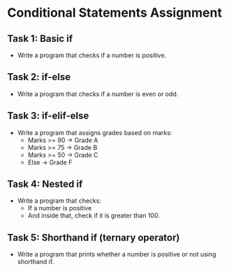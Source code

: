 
# Conditional Statements Assignment

## Task 1: Basic if
- Write a program that checks if a number is positive.

## Task 2: if-else
- Write a program that checks if a number is even or odd.

## Task 3: if-elif-else
- Write a program that assigns grades based on marks:
  - Marks >= 90 → Grade A
  - Marks >= 75 → Grade B
  - Marks >= 50 → Grade C
  - Else → Grade F

## Task 4: Nested if
- Write a program that checks:
  - If a number is positive
  - And inside that, check if it is greater than 100.

## Task 5: Shorthand if (ternary operator)
- Write a program that prints whether a number is positive or not using shorthand if.
